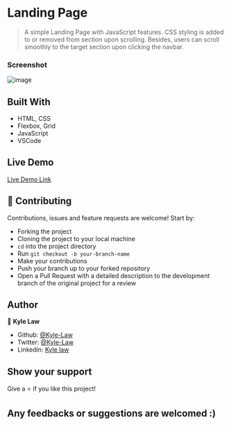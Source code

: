# Landing Page

> A simple Landing Page with JavaScript features. CSS styling is added to or removed from section upon scrolling. Besides, users can scroll smoothly to the target section upon clicking the navbar.

### Screenshot
![image](https://user-images.githubusercontent.com/55923773/82569321-a8ff2980-9bb2-11ea-938a-0afcc645e2cf.png)


## Built With
- HTML, CSS
- Flexbox, Grid
- JavaScript
- VSCode

## Live Demo

<a href="https://rawcdn.githack.com/Kyle-Law/landing_page/15893bdbac551c72b673085df6d2586795be836d/index.html" target="_blank">Live Demo Link</a>


## 🤝 Contributing

Contributions, issues and feature requests are welcome! Start by:
* Forking the project
* Cloning the project to your local machine
* `cd` into the project directory
* Run `git checkout -b your-branch-name`
* Make your contributions
* Push your branch up to your forked repository
* Open a Pull Request with a detailed description to the development branch of the original project for a review

## Author

👤 **Kyle Law**

- Github: [@Kyle-Law](https://github.com/Kyle-Law)
- Twitter: [@Kyle-Law](https://twitter.com/ZhunKhing)
- Linkedin: [Kyle law](https://www.linkedin.com/in/kyle-lawzhunkhing/)

## Show your support

Give a ⭐️ if you like this project!

## Any feedbacks or suggestions are welcomed :)